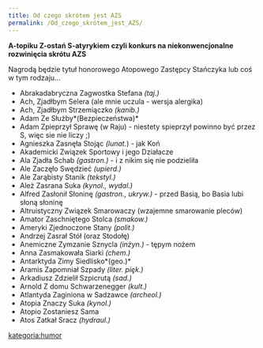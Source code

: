 ```yaml
---
title: Od czego skrótem jest AZS
permalink: /Od_czego_skrótem_jest_AZS/
---
```


**A-topiku Z-ostań S-atyrykiem czyli konkurs na niekonwencjonalne rozwinięcia skrótu AZS**

Nagrodą będzie tytuł honorowego Atopowego Zastępcy Stańczyka lub coś w tym rodzaju...

-   Abrakadabryczna Zagwostka Stefana *(taj.)*
-   Ach, Zjadłbym Selera (ale mnie uczula - wersja alergika)
-   Ach, Zjadłbym Strzemiączko *(kanib.)*
-   Adam Ze Służby*(Bezpieczeństwa)*
-   Adam Zpieprzył Sprawę (w Raju) - niestety spieprzył powinno być przez S, więc sie nie liczy ;)
-   Agnieszka Zasnęła Stojąc *(lunat.*) - jak Koń
-   Akademicki Związek Sportowy i jego Działacze
-   Ala Zjadła Schab *(gastron.)* - i z nikim się nie podzieliła
-   Ale Zaczęło Swędzieć *(upierd.)*
-   Ale Zarąbisty Stanik *(tekstyl.)*
-   Ależ Zasrana Suka *(kynol., wydal.)*
-   Alfred Zasłonił Słoninę *(gastron., ukryw.)* - przed Basią, bo Basia lubi słoną słoninę
-   Altruistyczny Związek Smarowaczy (wzajemne smarowanie pleców)
-   Amator Zaschniętego Stolca *(smakow.)*
-   Ameryki Zjednoczone Stany *(polit.)*
-   Andrzej Zasrał Stół (oraz Stodołę)
-   Anemiczne Zymzanie Sznycla *(inżyn.)* - tępym nożem
-   Anna Zasmakowała Siarki *(chem.)*
-   Antarktyda Zimy Siedlisko*(geo.)*
-   Aramis Zapomniał Szpady *(liter. pięk.)*
-   Arkadiusz Zdzielił Szpicrutą *(sad.)*
-   Arnold Z domu Schwarzenegger *(kult.)*
-   Atlantyda Zaginiona w Sadzawce *(archeol.)*
-   Atopia Znaczy Suka *(kynol.)*
-   Atopio Zostaniesz Sama
-   Atos Zatkał Sracz *(hydraul.)*

[kategoria:humor](/atopedia/kategoria:humor "wikilink")